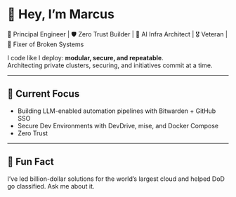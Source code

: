 # 👋 Hey, I’m Marcus

🚀 Principal Engineer | 🛡️ Zero Trust Builder | 🧠 AI Infra Architect | 🎖️ Veteran | 🧩 Fixer of Broken Systems

I code like I deploy: **modular, secure, and repeatable**.  
Architecting private clusters, securing, and initiatives commit at a time.

---

## 🔧 Current Focus
- Building LLM-enabled automation pipelines with Bitwarden + GitHub SSO
- Secure Dev Environments with DevDrive, mise, and Docker Compose
- Zero Trust

---

## 🧠 Fun Fact
I’ve led billion-dollar solutions for the world’s largest cloud and helped DoD go classified. Ask me about it.
